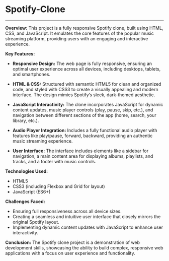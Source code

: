 # Spotify-Clone

---
**Overview:**
This project is a fully responsive Spotify clone, built using HTML, CSS, and JavaScript. It emulates the core features of the popular music streaming platform, providing users with an engaging and interactive experience.

**Key Features:**

- **Responsive Design:** The web page is fully responsive, ensuring an optimal user experience across all devices, including desktops, tablets, and smartphones.
  
- **HTML & CSS:** Structured with semantic HTML5 for clean and organized code, and styled with CSS3 to create a visually appealing and modern interface. The design mimics Spotify’s sleek, dark-themed aesthetic.

- **JavaScript Interactivity:** The clone incorporates JavaScript for dynamic content updates, music player controls (play, pause, skip, etc.), and navigation between different sections of the app (home, search, your library, etc.).

- **Audio Player Integration:** Includes a fully functional audio player with features like play/pause, forward, backward, providing an authentic music streaming experience.

- **User Interface:** The interface includes elements like a sidebar for navigation, a main content area for displaying albums, playlists, and tracks, and a footer with music controls.

**Technologies Used:**
- HTML5
- CSS3 (including Flexbox and Grid for layout)
- JavaScript (ES6+)

**Challenges Faced:**
- Ensuring full responsiveness across all device sizes.
- Creating a seamless and intuitive user interface that closely mirrors the original Spotify layout.
- Implementing dynamic content updates with JavaScript to enhance user interactivity.

**Conclusion:**
The Spotify clone project is a demonstration of web development skills, showcasing the ability to build complex, responsive web applications with a focus on user experience and functionality.

